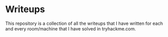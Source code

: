 # Writeups
 
 This repository is a collection of all the writeups that I have written for each and every room/machine that I have solved in tryhackme.com.
 


